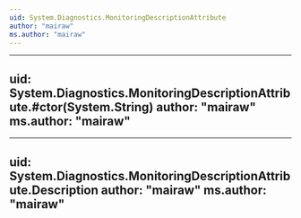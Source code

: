 ```yaml
---
uid: System.Diagnostics.MonitoringDescriptionAttribute
author: "mairaw"
ms.author: "mairaw"
---
```


---
uid: System.Diagnostics.MonitoringDescriptionAttribute.#ctor(System.String)
author: "mairaw"
ms.author: "mairaw"
---

---
uid: System.Diagnostics.MonitoringDescriptionAttribute.Description
author: "mairaw"
ms.author: "mairaw"
---
